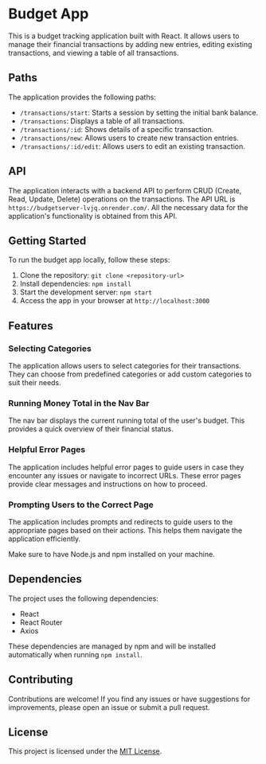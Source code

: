 <div id='davidpaquette'><h1>Budget App</h1><p>This is a budget tracking application built with React. It allows users to manage their financial transactions by adding new entries, editing existing transactions, and viewing a table of all transactions.</p><h2>Paths</h2><p>The application provides the following paths:</p><ul><li><code>/transactions/start</code>: Starts a session by setting the initial bank balance.</li><li><code>/transactions</code>: Displays a table of all transactions.</li><li><code>/transactions/:id</code>: Shows details of a specific transaction.</li><li><code>/transactions/new</code>: Allows users to create new transaction entries.</li><li><code>/transactions/:id/edit</code>: Allows users to edit an existing transaction.</li></ul><h2>API</h2><p>The application interacts with a backend API to perform CRUD (Create, Read, Update, Delete) operations on the transactions. The API URL is <code>https://budgetserver-lvjq.onrender.com/</code>. All the necessary data for the application's functionality is obtained from this API.</p><h2>Getting Started</h2><p>To run the budget app locally, follow these steps:</p><ol><li>Clone the repository: <code>git clone &lt;repository-url&gt;</code></li><li>Install dependencies: <code>npm install</code></li><li>Start the development server: <code>npm start</code></li><li>Access the app in your browser at <code>http://localhost:3000</code></li></ol></div>

## Features
### Selecting Categories
The application allows users to select categories for their transactions. They can choose from predefined categories or add custom categories to suit their needs.

### Running Money Total in the Nav Bar
The nav bar displays the current running total of the user's budget. This provides a quick overview of their financial status.

### Helpful Error Pages
The application includes helpful error pages to guide users in case they encounter any issues or navigate to incorrect URLs. These error pages provide clear messages and instructions on how to proceed.

### Prompting Users to the Correct Page
The application includes prompts and redirects to guide users to the appropriate pages based on their actions. This helps them navigate the application efficiently.
<div><p>Make sure to have Node.js and npm installed on your machine.</p><h2>Dependencies</h2><p>The project uses the following dependencies:</p><ul><li>React</li><li>React Router</li><li>Axios</li></ul><p>These dependencies are managed by npm and will be installed automatically when running <code>npm install</code>.</p><h2>Contributing</h2><p>Contributions are welcome! If you find any issues or have suggestions for improvements, please open an issue or submit a pull request.</p><h2>License</h2><p>This project is licensed under the <a href="LICENSE" target="_new">MIT License</a>.</p></div>
